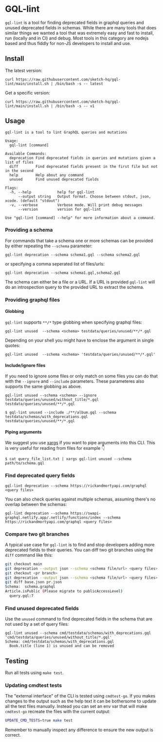 # GQL-lint

`gql-lint` is a tool for finding deprecated fields in graphql queries and unused deprecated fields in schemas. While there are many tools that does similar things we wanted a tool that was extremely easy and fast to install, run (locally and in CI) and debug. Most tools in this category are nodejs based and thus fiddly for non-JS developers to install and use.

## Install

The latest version:
```
curl https://raw.githubusercontent.com/sketch-hq/gql-lint/main/install.sh | /bin/bash -s -- latest
```

Get a specific version:
```
curl https://raw.githubusercontent.com/sketch-hq/gql-lint/main/install.sh | /bin/bash -s -- v1
```

## Usage

```
gql-lint is a tool to lint GraphQL queries and mutations

Usage:
  gql-lint [command]

Available Commands:
  deprecation Find deprecated fields in queries and mutations given a list of files
  diff        Find deprecated fields present in the first file but not in the second
  help        Help about any command
  unused      Find unused deprecated fields

Flags:
  -h, --help            help for gql-lint
      --output string   Output format. Choose between stdout, json, xcode. (default "stdout")
  -v, --verbose         Verbose mode. Will print debug messages
      --version         version for gql-lint

Use "gql-lint [command] --help" for more information about a command.
```

### Providing a schema

For commands that take a schema one or more schemas can be provided by either repeating the `--schema` parameter:

```
gql-lint deprecation --schema schema1.gql --schema schema2.gql
```

or specifying a comma seperated list of files/urls:

```
gql-lint deprecation --schema schema1.gql,schema2.gql
```

The schema can either be a file or a URL. If a URL is provided `gql-lint` will do an introspection query to the provided URL to extract the schema.

### Providing graphql files

#### Globbing

`gql-lint` supports `**/*` type globbing when specifying graphql files:
```
gql-lint unused  --schema <schema> testdata/queries/unused/**/*.gql
```

Depending on your shell you might have to enclose the argument in single quotes:
```
gql-lint unused  --schema <schema> 'testdata/queries/unused/**/*.gql'
```

#### Include/ignore files

If you need to ignore some files or only match on some files you can do that with the `--ignore` and `--include` parameters. These parameteres also supports the same globbing as above.

```
gql-lint unused --schema <schema> --ignore testdata/queries/unused/without_title/*.gql testdata/queries/unused/**/*.gql
```

```
$ gql-lint unused --include ./**/album.gql --schema testdata/schemas/with_deprecations.gql testdata/queries/unused/**/*.gql
```

#### Piping arguments

We suggest you use [xargs](https://man7.org/linux/man-pages/man1/xargs.1.html) if you want to pipe arguments into this CLI.  This is very useful for reading from files for example :point_down:

```
$ cat query_file_list.txt | xargs gql-lint unused --schema path/to/schema.gql
```

### Find deprecated query fields

```
gql-lint deprecation --schema https://rickandmortyapi.com/graphql <query files>
```

You can also check queries against multiple schemas, assuming there's no overlap between the schemas:

```
gql-lint deprecation --schema https://swapi-graphql.netlify.app/.netlify/functions/index --schema https://rickandmortyapi.com/graphql <query files>
```

### Compare two git branches

A typical use case for `gql-lint` is to find and stop developers adding more deprecated fields to their queries. You can diff two git branches using the `diff` command like this:

```bash
git checkout main
git deprecation --output json --schema <schema file/url> <query files> > base.json
git checkout <pr branch>
git deprecation --output json --schema <schema file/url> <query files> > pr.json
git diff base.json pr.json
Schema:  schema.graphql
Article.isPublic (Please migrate to publicAccessLevel)
  query.gql:7
```

### Find unused deprecated fields

Use the `unused` command to find deprecated fields in the schema that are not used by a set of query files:

```
gql-lint unused --schema cmd/testdata/schemas/with_deprecations.gql 'cmd/testdata/queries/unused/without_title/*.gql'
Schema: cmd/testdata/schemas/with_deprecations.gql
  Book.title (line 1) is unused and can be removed
```

## Testing

Run all tests using `make test`.

### Updating cmdtest tests

The "external interface" of the CLI is tested using `cmdtest-go`. If you makes changes to the output such as the help text it can be bothersome to update all the test files manually. Instead you can set an env var that will make `cmdtest-go` recreate the files with the current output:

```sh
UPDATE_CMD_TESTS=true make test
```

Remember to manually inspect any difference to ensure the new output is correct.